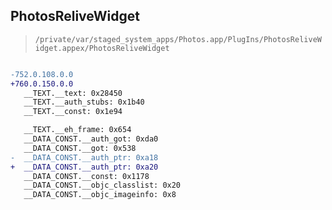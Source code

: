 ## PhotosReliveWidget

> `/private/var/staged_system_apps/Photos.app/PlugIns/PhotosReliveWidget.appex/PhotosReliveWidget`

```diff

-752.0.108.0.0
+760.0.150.0.0
   __TEXT.__text: 0x28450
   __TEXT.__auth_stubs: 0x1b40
   __TEXT.__const: 0x1e94

   __TEXT.__eh_frame: 0x654
   __DATA_CONST.__auth_got: 0xda0
   __DATA_CONST.__got: 0x538
-  __DATA_CONST.__auth_ptr: 0xa18
+  __DATA_CONST.__auth_ptr: 0xa20
   __DATA_CONST.__const: 0x1178
   __DATA_CONST.__objc_classlist: 0x20
   __DATA_CONST.__objc_imageinfo: 0x8

```
